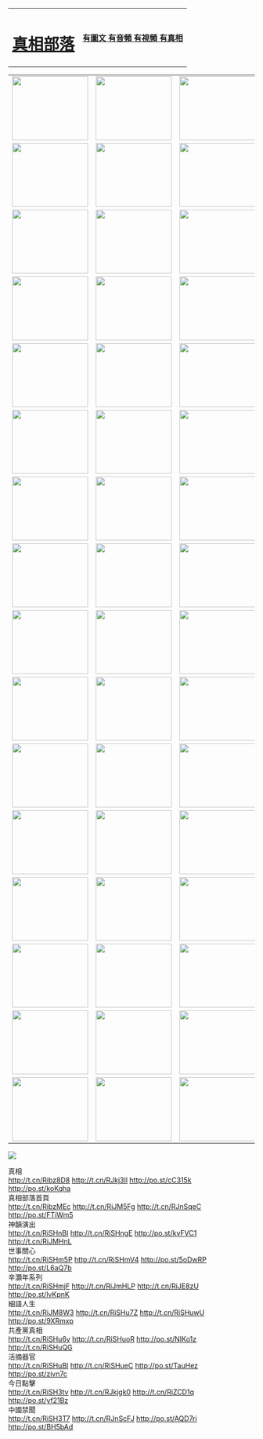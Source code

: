 <table>
<tr>

<td>
	<H1><a href="http://96.boldlygoingnowhere.org/zx/">真相部落</a></H1>
</td>
<td>
	<H4><a href="http://96.boldlygoingnowhere.org/zx/">有圖文 有音頻 有視頻 有真相</a></H4>
</td>
</tr>

</table>
<table>
<tr>
	<td><a href="http://586.quality-electronics.com/xtr/107/"><img  src ="http://586.quality-electronics.com/pic/2017/02/107.jpg" width="155px" height="130px"></a></td>
	<td><a href="http://586.quality-electronics.com/xtr/829/"><img src ="http://586.quality-electronics.com/pic/2017/02/829.jpg" width="155px" height="130px"></a></td>
	<td><a href="http://586.quality-electronics.com/xtr/69/"><img  src ="http://586.quality-electronics.com/pic/2017/02/69.jpg" width="155px" height="130px"></a></td>
	<td><a href="http://586.quality-electronics.com/xtr/99/"><img  src ="http://586.quality-electronics.com/pic/2017/02/99.jpg" width="155px" height="130px"></a></td>
</tr>
<tr>
	<td><a href="http://586.quality-electronics.com/xtr/40/"><img  src ="http://586.quality-electronics.com/pic/2017/02/40.jpg" width="155px" height="130px"></a></td>
	<td><a href="http://586.quality-electronics.com/xtr/20/"><img  src ="http://586.quality-electronics.com/pic/2017/02/20.jpg" width="155px" height="130px"></a></td>
	<td><a href="http://586.quality-electronics.com/xtr/81/"><img  src ="http://586.quality-electronics.com/pic/2017/02/81.jpg" width="155px" height="130px"></a></td>
	<td><a href="http://586.quality-electronics.com/xtr/2/"><img  src ="http://586.quality-electronics.com/pic/2017/02/2.jpg" width="155px" height="130px"></a></td>
</tr>
<tr>
	<td><a href="http://586.quality-electronics.com/xtr/86/"><img  src ="http://586.quality-electronics.com/pic/2017/02/86.jpg" width="155px" height="130px"></a></td>
	<td><a href="http://586.quality-electronics.com/xtr/109/"><img  src ="http://586.quality-electronics.com/pic/2017/02/109.jpg" width="155px" height="130px"></a></td>
	<td><a href="http://586.quality-electronics.com/xtr/1378/"><img  src ="http://586.quality-electronics.com/pic/2017/02/1378.jpg" width="155px" height="130px"></a></td>
	<td><a href="http://586.quality-electronics.com/xtr/57/"><img  src ="http://586.quality-electronics.com/pic/2017/02/57.jpg" width="155px" height="130px"></a></td>
</tr>
<tr>
	<td><a href="http://586.quality-electronics.com/xtr/1219/"><img  src ="http://586.quality-electronics.com/pic/2017/02/1219.jpg" width="155px" height="130px"></a></td>
	<td><a href="http://586.quality-electronics.com/xtr/1220/"><img  src ="http://586.quality-electronics.com/pic/2017/02/1220.jpg" width="155px" height="130px"></a></td>
	<td><a href="http://586.quality-electronics.com/xtr/1221/"><img  src ="http://586.quality-electronics.com/pic/2017/02/1221.jpg" width="155px" height="130px"></a></td>
	<td><a href="http://586.quality-electronics.com/xtr/51/"><img  src ="http://586.quality-electronics.com/pic/2017/02/51.jpg" width="155px" height="130px"></a></td>
</tr>
<tr>
	<td><a href="http://586.quality-electronics.com/xtr/1055/"><img  src ="http://586.quality-electronics.com/pic/2017/02/1055.jpg" width="155px" height="130px"></a></td>
	<td><a href="http://586.quality-electronics.com/xtr/611/"><img  src ="http://586.quality-electronics.com/pic/2017/02/611.jpg" width="155px" height="130px"></a></td>
	<td><a href="http://586.quality-electronics.com/xtr/1121/"><img  src ="http://586.quality-electronics.com/pic/2017/02/1121.jpg" width="155px" height="130px"></a></td>
	<td><a href="http://586.quality-electronics.com/xtr/610/"><img  src ="http://586.quality-electronics.com/pic/2017/02/610.jpg" width="155px" height="130px"></a></td>
</tr>
<tr>
	<td><a href="http://586.quality-electronics.com/xtr/1128/"><img  src ="http://586.quality-electronics.com/pic/2017/02/1128.jpg" width="155px" height="130px"></a></td>
	<td><a href="http://586.quality-electronics.com/xtr/1395/"><img  src ="http://586.quality-electronics.com/pic/2017/02/1406.jpg" width="155px" height="130px"></a></td>
	<td><a href="http://586.quality-electronics.com/xtr/1407/"><img  src ="http://586.quality-electronics.com/pic/2017/02/1407.jpg" width="155px" height="130px"></a></td>
	<td><a href="http://586.quality-electronics.com/xtr/934/"><img  src ="http://586.quality-electronics.com/pic/2017/02/934.jpg" width="155px" height="130px"></a></td>
</tr>
<tr>
	<td><a href="http://586.quality-electronics.com/xtr/641/"><img  src ="http://586.quality-electronics.com/pic/2017/02/641.jpg" width="155px" height="130px"></a></td>
	<td><a href="http://586.quality-electronics.com/xtr/949/"><img  src ="http://586.quality-electronics.com/pic/2017/02/949.jpg" width="155px" height="130px"></a></td>
	<td><a href="http://586.quality-electronics.com/xtr/112/"><img  src ="http://586.quality-electronics.com/pic/2017/02/112.jpg" width="155px" height="130px"></a></td>
	<td><a href="http://586.quality-electronics.com/xtr/812/"><img  src ="http://586.quality-electronics.com/pic/2017/02/812.jpg" width="155px" height="130px"></a></td>
</tr>
<tr>
	<td><a href="http://586.quality-electronics.com/xtr/103/"><img  src ="http://586.quality-electronics.com/pic/2017/02/103.jpg" width="155px" height="130px"></a></td>
	<td><a href="http://586.quality-electronics.com/xtr/3/"><img  src ="http://586.quality-electronics.com/pic/2017/02/3.jpg" width="155px" height="130px"></a></td>
	<td><A HREF="http://586.quality-electronics.com/mp4/zx/2015/11/Lkmtt.mp4" target="_blank" title="蓮開滿天庭"><img  src="http://586.quality-electronics.com/pic/2015/11/Lkmtt3480_jssor.jpg"  width="155px" height="130px"></A></td>
	<td><A HREF="http://586.quality-electronics.com/mp4/zx/2015/11/2013513.mp4" target="_blank" title="飛旋的法輪"><img  src="http://586.quality-electronics.com/pic/2015/11/falun480_jssor.jpg"  width="155px" height="130px"></A></td>
</tr>
<tr>
	<td><A HREF="http://586.quality-electronics.com/mp4/zx/2015/11/NYParade.mp4" target="_blank" title="2004年4月10日法輪功紐約大遊行"><img  src="http://586.quality-electronics.com/pic/2015/11/nyparade480_jssor.jpg"  width="155px" height="130px"></A></td>
	<td><A HREF="http://586.quality-electronics.com/mp4/news617/2015/05/WEB_s28093.mp4" target="_blank" title="2015年世界法輪大法日特別報導"><img  src="http://586.quality-electronics.com/pic/2015/11/p6752711a666997037_jssor.jpg"  width="155px" height="130px"></A></td>
	<td><A HREF="http://586.quality-electronics.com/mp4/news829/2015/11/30211_326650.mp4" target="_blank" title="滄州綁架案連審四天 民眾抹淚稱審好人"><img  src="http://586.quality-electronics.com/pic/2015/11/changzhou2480_jssor.jpg"  width="155px" height="130px"></A></td>
	<td><A HREF="http://586.quality-electronics.com/mp4/mhph/2015/10/changzhou.mp4" target="_blank" title="滄州真相--獅城血淚"><img  src="http://586.quality-electronics.com/pic/2015/11/changzhou480_jssor.jpg"  width="155px" height="130px"></A></td>
</tr>
<tr>
	<td><A HREF="http://586.quality-electronics.com/mp4/mhjd/mhjd_55.mp4" target="_blank" title="正義律師與無罪辯護"><img  src="http://586.quality-electronics.com/pic/2015/11/wzbh480_jssor.jpg"  width="155px" height="130px"></A></td>
	<td><A HREF="http://586.quality-electronics.com/mp4/zx/2015/11/layerkcs.mp4" target="_blank" title="中國的良心--高智晟律師"><img  src="http://586.quality-electronics.com/pic/2015/11/layerkcs2480_jssor.jpg"  width="155px" height="130px"></A></td>
	<td><A HREF="http://586.quality-electronics.com/mp4/mhph/2015/10/szxl.mp4" target="_blank" title="神州血淚--北京、大慶、廣東、哈爾濱"><img  src="http://586.quality-electronics.com/pic/2015/11/szxl480_jssor.jpg"  width="155px" height="130px"></A></td>
	<td><A HREF="http://586.quality-electronics.com/mp4/zx/2015/11/TangShanFFXS.mp4" target="_blank" title="真相紀錄片：鳳凰新生"><img  src="http://586.quality-electronics.com/pic/2015/11/fhxs2480_jssor.jpg"  width="155px" height="130px"></A></td>
</tr>
<tr>
	<td><A HREF="http://586.quality-electronics.com/mp4/zx/2015/11/jidong.mp4" target="_blank" title="冀東監獄的罪惡"><img  src="http://586.quality-electronics.com/pic/2015/11/jidong480_jssor.jpg"  width="155px" height="130px"></A></td>
	<td><A HREF="http://586.quality-electronics.com/mp4/mhph/2015/10/tangshan.mp4" target="_blank" title="鳳凰血淚"><img  src="http://586.quality-electronics.com/pic/2015/11/tangshan480_jssor.jpg"  width="155px" height="130px"></A>
					</div></td>
	<td>	<A HREF="http://586.quality-electronics.com/mp4/mhph/2015/10/zfxtzxl.mp4" target="_blank" title="政法系統罪行錄--唐山篇"><img  src="http://586.quality-electronics.com/pic/2015/11/zfxtzxl480_jssor.jpg"  width="155px" height="130px"></A></td>
	<td><A HREF="http://586.quality-electronics.com/mp4/mhph/2015/10/QDBG.mp4" target="_blank" title="青島悲歌"><img  src="http://586.quality-electronics.com/pic/2015/10/qdbg2480_jssor.jpg"  width="155px" height="130px"></A></td>
</tr>
<tr>
	<td><A HREF="http://586.quality-electronics.com/mp4/mhph/2015/10/huludao.mp4" target="_blank" title="葫蘆島永恆的見證"><img  src="http://586.quality-electronics.com/pic/2015/10/huludao480_jssor.jpg"  width="155px" height="130px"></A></td>
	<td><A HREF="http://586.quality-electronics.com/mp4/mhph/2015/10/qbzx.mp4" target="_blank" title="湖畔泉邊聽真相-濟南泉城的傳奇"><img  src="http://586.quality-electronics.com/pic/2015/10/hupan480_jssor.jpg"  width="155px" height="130px"></A></td>
	<td><A HREF="http://586.quality-electronics.com/mp4/mhph/2015/10/baoding_dvd_v2.mp4" target="_blank" title="燕趙悲歌"><img  src="http://586.quality-electronics.com/pic/2015/10/yzbg480_jssor.jpg"  width="155px" height="130px"></A></td>
	<td><A HREF="http://586.quality-electronics.com/mp4/zx/2015/11/meihuashi_complete_ED2.0.mp4" target="_blank" title="梅花詩完整版"><img  src="http://586.quality-electronics.com/pic/2015/11/mhs480_jssor.jpg"  width="155px" height="130px"></A></td>
</tr>
<tr>
	<td><A HREF="http://586.quality-electronics.com/mp4/zx/2015/11/fengbei512k.mp4" target="_blank" title="豐碑"><img  src="http://586.quality-electronics.com/pic/2015/11/fongbei480_jssor.jpg"  width="155px" height="130px"></A></td>
	<td><A HREF="http://586.quality-electronics.com/mp4/zx/2015/11/fytdxComplete.mp4" target="_blank" title="風雨天地行全集"><img  src="http://586.quality-electronics.com/pic/2015/11/fytdxWhite480_jssor.jpg"  width="155px" height="130px"></A></td>
	<td><A HREF="http://586.quality-electronics.com/mp4/zx/2015/11/JianZheng.mp4" target="_blank" title="見證"><img  src="http://586.quality-electronics.com/pic/2015/11/witness480_jssor.jpg"  width="155px" height="130px"></A></td>
	<td><A HREF="http://586.quality-electronics.com/mp4/mhph/2015/10/hcym.mp4" target="_blank" title="紅朝陰謀"><img  src="http://586.quality-electronics.com/pic/2015/10/hcym480_jssor.jpg"  width="155px" height="130px"></A></td>
</tr>
<tr>
	<td><A HREF="http://586.quality-electronics.com/mp4/zx/2015/11/zfzxPalV3.mp4" target="_blank" title="是自焚還是騙局"><img  src="http://586.quality-electronics.com/pic/2015/11/zfzx4805_jssor.jpg"  width="155px" height="130px"></A></td>
	<td><A HREF="http://586.quality-electronics.com/mp4/zx/2015/11/lsdspMsyTd.mp4" target="_blank" title="歷史的審判"><img  src="http://586.quality-electronics.com/pic/2015/11/lsdsp480_jssor.jpg"  width="155px" height="130px"></A></td>
	<td><A HREF="http://586.quality-electronics.com/mp4/news886/2015/11/concat886.mp4" target="_blank" title="一周全球控告江澤民"><img  src="http://586.quality-electronics.com/pic/2015/11/news886480_jssor.jpg"  width="155px" height="130px"></A></td>
	<td><A HREF="http://586.quality-electronics.com/mp4/news1378/2014/08/CQSD_s0_e4_v2_i0-CQSD_4-video.mp4" target="_blank" title="歐洲的抉擇"><img  src="http://586.quality-electronics.com/pic/2015/11/p5143421a564166643-ss_jssor.jpg"  width="155px" height="130px"></A></td>
</tr>
<tr>
	<td><A HREF="http://586.quality-electronics.com/mp4/zx/2015/11/hk20150720parade.mp4" target="_blank" title="港法輪功反迫害大遊行 大陸遊客震撼"><img  src="http://586.quality-electronics.com/pic/2015/11/281098-ss_jssor.jpg"  width="155px" height="130px"></A></td>
	<td><A HREF="http://586.quality-electronics.com/mp4/zx/2015/11/20150720hkParade512k.mp4" target="_blank" title="香港法輪功720遊行聲援訴江潮"><img  src="http://586.quality-electronics.com/pic/2015/11/2015720parade480_jssor.jpg"  width="155px" height="130px"></A></td>
	<td><A HREF="http://586.quality-electronics.com/mp4/zx/2015/11/hktdc512.mp4" target="_blank" title="香港退黨潮"><img  src="http://586.quality-electronics.com/pic/2015/11/hktdc480_jssor.jpg"  width="155px" height="130px"></A></td>
	<td><A HREF="http://586.quality-electronics.com/mp4/news413/2015/11/concat413.mp4" target="_blank" title="本月退黨精選"><img  src="http://586.quality-electronics.com/pic/2015/11/tuidang480_jssor.jpg"  width="155px" height="130px"></A></td>
</tr>
<tr>
	<td><A HREF="http://586.quality-electronics.com/mp4/news823/2015/11/TSZG_British_1_QA_A_TSZG-61-1_XinHaoNianZuoZh_P617180.mp4" target="_blank" title="辛灝年：紀念《九評共產黨》發表十週年演講"><img  src="http://586.quality-electronics.com/pic/2015/11/xhn9p10480_jssor.jpg"  width="155px" height="130px"></A></td>
	<td><A HREF="http://586.quality-electronics.com/mp4/news57/2015/11/JPGCD8.mp4" target="_blank" title="【九評之八】評中國共產黨的邪教本質"><img  src="http://586.quality-electronics.com/pic/2015/11/9pkcd8p480_jssor.jpg"  width="155px" height="130px"></A></td>
	<td><A HREF="http://586.quality-electronics.com/mp4/other/kao.Chih.Sheng_story.mp4"  target="_blank" title="超越恐懼:高智晟的故事"				style="font-size:20px;"><img src="http://586.quality-electronics.com/pic/2016/12/GZS201408070902.jpg"  width="155px" height="130px">
						</A></td>
	<td><A HREF="http://586.quality-electronics.com/mp4/zx/2016/11/oh10yearsInv.mp4"  target="_blank" title="紀錄片《活摘 十年調查》完整版" style="font-size:20px;"><img src="http://586.quality-electronics.com/pic/2016/11/10yearsOHinv.jpg"  width="155px" height="130px">
						</A></td>
</tr>
</table>








<a href="https://git.io/222"><img src="kcsOH10artJudge.jpg"></a>


<div class="linkbox"><div class="title">真相<div id="url">  <a href="http://t.cn/Ribz8D8" target=_blank>http://t.cn/Ribz8D8</a>    <a href="http://t.cn/RJkj3Il" target=_blank>http://t.cn/RJkj3Il</a>    <a href="http://po.st/cC315k" target=_blank>http://po.st/cC315k</a>    <a href="http://po.st/koKqha" target=_blank>http://po.st/koKqha</a>  </div></div><div class="title">真相部落首頁<div id="url">  <a href="http://t.cn/RibzMEc" target=_blank>http://t.cn/RibzMEc</a>    <a href="http://t.cn/RiJM5Fg" target=_blank>http://t.cn/RiJM5Fg</a>    <a href="http://t.cn/RJnSqeC" target=_blank>http://t.cn/RJnSqeC</a>    <a href="http://po.st/FTiWm5" target=_blank>http://po.st/FTiWm5</a>  </div></div><div class="title">神韻演出<div id="url">  <a href="http://t.cn/RiSHnBI" target=_blank>http://t.cn/RiSHnBI</a>    <a href="http://t.cn/RiSHngE" target=_blank>http://t.cn/RiSHngE</a>    <a href="http://po.st/kvFVC1" target=_blank>http://po.st/kvFVC1</a>    <a href="http://t.cn/RiJMHnL" target=_blank>http://t.cn/RiJMHnL</a>  </div></div><div class="title">世事關心<div id="url">  <a href="http://t.cn/RiSHm5P" target=_blank>http://t.cn/RiSHm5P</a>    <a href="http://t.cn/RiSHmV4" target=_blank>http://t.cn/RiSHmV4</a>    <a href="http://po.st/5oDwRP" target=_blank>http://po.st/5oDwRP</a>    <a href="http://po.st/L6aQ7b" target=_blank>http://po.st/L6aQ7b</a>  </div></div><div class="title">辛灝年系列<div id="url">  <a href="http://t.cn/RiSHmjF" target=_blank>http://t.cn/RiSHmjF</a>    <a href="http://t.cn/RiJmHLP" target=_blank>http://t.cn/RiJmHLP</a>    <a href="http://t.cn/RiJE8zU" target=_blank>http://t.cn/RiJE8zU</a>    <a href="http://po.st/lvKpnK" target=_blank>http://po.st/lvKpnK</a>  </div></div><div class="title">細語人生<div id="url">  <a href="http://t.cn/RiJM8W3" target=_blank>http://t.cn/RiJM8W3</a>    <a href="http://t.cn/RiSHu7Z" target=_blank>http://t.cn/RiSHu7Z</a>    <a href="http://t.cn/RiSHuwU" target=_blank>http://t.cn/RiSHuwU</a>    <a href="http://po.st/9XRmxp" target=_blank>http://po.st/9XRmxp</a>  </div></div><div class="title">共產黨真相<div id="url">  <a href="http://t.cn/RiSHu6y" target=_blank>http://t.cn/RiSHu6y</a>    <a href="http://t.cn/RiSHuoR" target=_blank>http://t.cn/RiSHuoR</a>    <a href="http://po.st/NIKo1z" target=_blank>http://po.st/NIKo1z</a>    <a href="http://t.cn/RiSHuQG" target=_blank>http://t.cn/RiSHuQG</a>  </div></div><div class="title">活摘器官<div id="url">  <a href="http://t.cn/RiSHuBI" target=_blank>http://t.cn/RiSHuBI</a>    <a href="http://t.cn/RiSHueC" target=_blank>http://t.cn/RiSHueC</a>    <a href="http://po.st/TauHez" target=_blank>http://po.st/TauHez</a>    <a href="http://po.st/zivn7c" target=_blank>http://po.st/zivn7c</a>  </div></div><div class="title">今日點擊<div id="url">  <a href="http://t.cn/RiSH3tv" target=_blank>http://t.cn/RiSH3tv</a>    <a href="http://t.cn/RJkjgk0" target=_blank>http://t.cn/RJkjgk0</a>    <a href="http://t.cn/RiZCD1q" target=_blank>http://t.cn/RiZCD1q</a>    <a href="http://po.st/yf21Bz" target=_blank>http://po.st/yf21Bz</a>  </div></div><div class="title">中國禁聞<div id="url">  <a href="http://t.cn/RiSH3T7" target=_blank>http://t.cn/RiSH3T7</a>    <a href="http://t.cn/RJnScFJ" target=_blank>http://t.cn/RJnScFJ</a>    <a href="http://po.st/AQD7ri" target=_blank>http://po.st/AQD7ri</a>    <a href="http://po.st/BH5bAd" target=_blank>http://po.st/BH5bAd</a>  </div></div></div>
